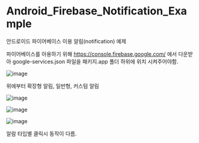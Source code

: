 # Android_Firebase_Notification_Example
안드로이드 파이어베이스 이용 알림(notification) 예제

파이어베이스를 아용하기 위해 https://console.firebase.google.com/ 에서 다운받아 google-services.json 파일을 패키지.app 폴더 하위에 위치 시켜주어야함.

![image](https://user-images.githubusercontent.com/53904156/127342404-72d5256e-3e69-45f3-929e-2c2094317a15.png)

위에부터 확장형 알림, 일반형, 커스텀 알림

![image](https://user-images.githubusercontent.com/53904156/127342766-35eb7093-10f7-4f61-971c-ccbe7e8ca726.png)

![image](https://user-images.githubusercontent.com/53904156/127342879-ccf753cf-6efb-434d-bd4d-87ae3a92d642.png)

![image](https://user-images.githubusercontent.com/53904156/127343247-f494b6c6-955e-4e57-8467-715dbefdd1dd.png)

알람 타입별 클릭시 동작이 다름.
